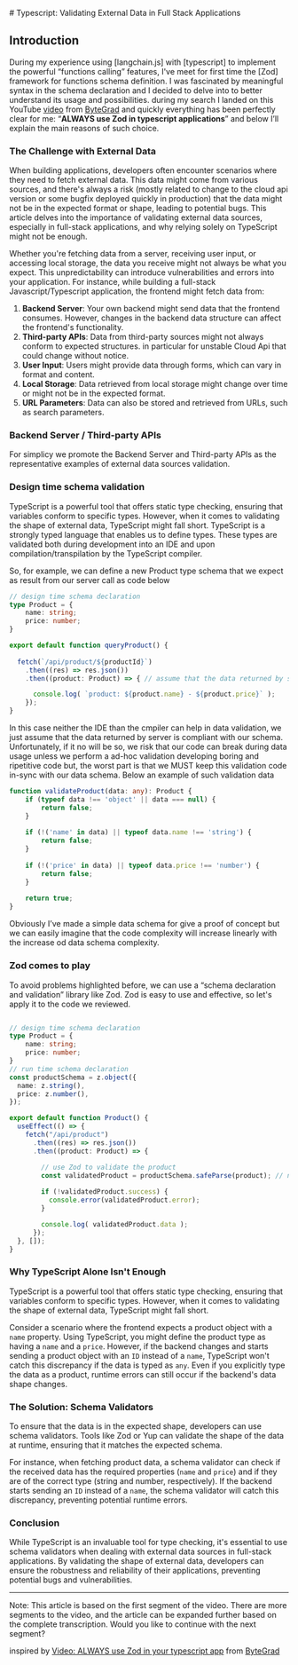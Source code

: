 # Typescript: Validating External Data in Full Stack Applications

## Introduction

During my experience using [langchain.js] with [typescript] to implement the powerful “functions calling” features, I've meet for first time the [Zod] framework for functions schema definition. I was fascinated by meaningful syntax in the schema declaration and I decided to delve into to better understand its usage and possibilities. during my search I landed on this YouTube [video][youtube] from [ByteGrad] and quickly everything has been perfectly clear for me: “**ALWAYS use Zod in  typescript applications**” and below I’ll explain the main reasons of such choice. 

### The Challenge with External Data

When building applications, developers often encounter scenarios where they need to fetch external data. This data might come from various sources, and there's always a risk (mostly related to change to the cloud api version or some bugfix deployed quickly in production) that the data might not be in the expected format or shape, leading to potential bugs. This article delves into the importance of validating external data sources, especially in full-stack applications, and why relying solely on TypeScript might not be enough.

Whether you're fetching data from a server, receiving user input, or accessing local storage, the data you receive might not always be what you expect. This unpredictability can introduce vulnerabilities and errors into your application. For instance, while building a full-stack Javascript/Typescript application, the frontend might fetch data from:

1. **Backend Server**: Your own backend might send data that the frontend consumes. However, changes in the backend data structure can affect the frontend's functionality.
2. **Third-party APIs**: Data from third-party sources might not always conform to expected structures. in particular for unstable Cloud Api that could change without notice.
3. **User Input**: Users might provide data through forms, which can vary in format and content.
4. **Local Storage**: Data retrieved from local storage might change over time or might not be in the expected format.
5. **URL Parameters**: Data can also be stored and retrieved from URLs, such as search parameters.

### Backend Server / Third-party APIs

For simplicy we promote the Backend Server and Third-party APIs as the representative examples of external data sources validation.

### Design time schema validation

TypeScript is a powerful tool that offers static type checking, ensuring that variables conform to specific types. However, when it comes to validating the shape of external data, TypeScript might fall short.
TypeScript is a strongly typed language that enables us to define types. These types are validated both during development into an IDE and upon compilation/transpilation by the TypeScript compiler.

So, for example, we can define a new Product type schema that we expect as result from our server call as code below

```typescript
// design time schema declaration
type Product = {
    name: string;
    price: number;
}

export default function queryProduct() {
  
  fetch(`/api/product/${productId}`)
    .then((res) => res.json())
    .then((product: Product) => { // assume that the data returned by server is compliant with our schema

      console.log( `product: ${product.name} - ${product.price}` );
    });
}
```

In this case neither the IDE than the cmpiler can help in data validation, we just assume that the data returned by server is compliant with our schema.
Unfortunately, if it no will be so, we risk that our code can break during data usage unless we perform a ad-hoc validation developing boring and ripetitive code but, the worst part is that we MUST keep this validation code in-sync with our data schema. Below an example of such validation data

```typescript
function validateProduct(data: any): Product {
    if (typeof data !== 'object' || data === null) {
        return false;
    }
    
    if (!('name' in data) || typeof data.name !== 'string') {
        return false;
    }
    
    if (!('price' in data) || typeof data.price !== 'number') {
        return false;
    }
    
    return true;
}
```

Obviously I’ve made a simple data schema for give a proof of concept  but we can easily  imagine that the code complexity will increase linearly with the increase od data schema complexity.

### Zod comes to play

To avoid problems highlighted before, we can use a “schema declaration and validation” library like Zod. Zod is easy to use and effective, so let's apply it to the code we reviewed.


```typescript

// design time schema declaration
type Product = {
    name: string;
    price: number;
}
// run time schema declaration
const productSchema = z.object({
  name: z.string(),
  price: z.number(),
});

export default function Product() {
  useEffect(() => {
    fetch("/api/product")
      .then((res) => res.json())
      .then((product: Product) => {

        // use Zod to validate the product
        const validatedProduct = productSchema.safeParse(product); // no exceptions thrown
        
        if (!validatedProduct.success) {
          console.error(validatedProduct.error);
        }

        console.log( validatedProduct.data );
      });
  }, []);
}
```

### Why TypeScript Alone Isn't Enough

TypeScript is a powerful tool that offers static type checking, ensuring that variables conform to specific types. However, when it comes to validating the shape of external data, TypeScript might fall short.

Consider a scenario where the frontend expects a product object with a `name` property. Using TypeScript, you might define the product type as having a `name` and a `price`. However, if the backend changes and starts sending a product object with an `ID` instead of a `name`, TypeScript won't catch this discrepancy if the data is typed as `any`. Even if you explicitly type the data as a product, runtime errors can still occur if the backend's data shape changes.

### The Solution: Schema Validators

To ensure that the data is in the expected shape, developers can use schema validators. Tools like Zod or Yup can validate the shape of the data at runtime, ensuring that it matches the expected schema.

For instance, when fetching product data, a schema validator can check if the received data has the required properties (`name` and `price`) and if they are of the correct type (string and number, respectively). If the backend starts sending an `ID` instead of a `name`, the schema validator will catch this discrepancy, preventing potential runtime errors.

### Conclusion

While TypeScript is an invaluable tool for type checking, it's essential to use schema validators when dealing with external data sources in full-stack applications. By validating the shape of external data, developers can ensure the robustness and reliability of their applications, preventing potential bugs and vulnerabilities.

---

Note: This article is based on the first segment of the video. There are more segments to the video, and the article can be expanded further based on the complete transcription. Would you like to continue with the next segment?

inspired by [Video: ALWAYS use Zod in your typescript app][youtube] from [ByteGrad]

[youtube]: https://youtu.be/AeQ3f4zmSMs?si=ZSR9Q0Q-QFeSDzWj
[ByteGrad]: https://www.youtube.com/@ByteGrad